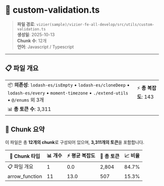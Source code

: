 # 📄 custom-validation.ts

> **파일 경로**: `vizier(sample)/vizier-fe-all-develop/src/utils/custom-validation.ts`  
> **생성일**: 2025-10-13  
> **Chunk 수**: 12개  
> **언어**: Javascript / Typescript
---


## 📋 파일 개요

| | |
|--|--|
| 📦 **의존성**: `lodash-es/isEmpty` • `lodash-es/cloneDeep` • `lodash-es/every` • `moment-timezone` • `./extend-utils` • `@/enums` 외 3개 | ⚡ **총 복잡도**: 143 |
| 📊 **총 토큰 수**: 3,311 |  |






## 🧩 Chunk 요약

이 파일은 총 **12개의 chunk**로 구성되어 있으며, **3,311개의 토큰**을 포함합니다.

| 🧩 Chunk 타입 | 📊 개수 | ⚡ 평균 복잡도 | 📝 총 토큰 | 📈 비율 |
|---------------|--------|-------------|----------|--------|
| 📋 파일 개요 | 1 | 0.0 | 2,804 | 84.7% |
| arrow_function | 11 | 13.0 | 507 | 15.3% |

